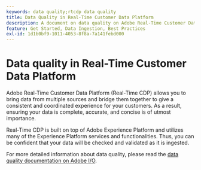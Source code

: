 ```yaml
---
keywords: data quality;rtcdp data quality
title: Data Quality in Real-Time Customer Data Platform
description: A document on data quality on Adobe Real-Time Customer Data Platform
feature: Get Started, Data Ingestion, Best Practices
exl-id: 1d1b0bf9-1011-4053-8f8a-7a141febd000
---
```

# Data quality in Real-Time Customer Data Platform

Adobe Real-Time Customer Data Platform (Real-Time CDP) allows you to bring data from multiple sources and bridge them together to give a consistent and coordinated experience for your customers. As a result, ensuring your data is complete, accurate, and concise is of utmost importance. 

Real-Time CDP is built on top of Adobe Experience Platform and utilizes many of the Experience Platform services and functionalities. Thus, you can be confident that your data will be checked and validated as it is ingested.

For more detailed information about data quality, please read the [data quality documentation on Adobe I/O](../../ingestion/quality/overview.md).
